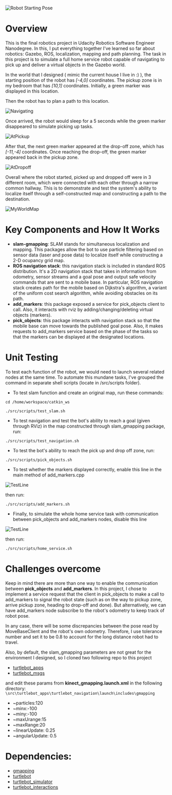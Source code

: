 ![Robot Starting Pose](https://github.com/huytrinhx/Robotics-ND/blob/main/Home-Service-Robot/screenshots/RobotStartingPose.JPG "Robot Starting Pose")

# Overview

This is the final robotics project in Udacity Robotics Software Engineer Nanodegree. In this, I put everything together I've learned so far about robotics: Gazebo, ROS, localization, mapping and path planning. The task in this project is to simulate a full home service robot capable of navigating to pick up and deliver a virtual objects in the Gazebo world.

In the world that I designed ( mimic the current house I live in :) ), the starting position of the robot has *[-4,0]* coordinates. The pickup zone is in my bedroom that has *[10,1]* coordinates. Initially, a green marker was displayed in this location.

Then the robot has to plan a path to this location.

![Navigating](https://github.com/huytrinhx/Robotics-ND/blob/main/Home-Service-Robot/screenshots/NavigatingToPickup.JPG "Robot is planning a path to pickup position")

Once arrived, the robot would sleep for a 5 seconds while the green marker disappeared to simulate picking up tasks.

![AtPickup](https://github.com/huytrinhx/Robotics-ND/blob/main/Home-Service-Robot/screenshots/AtPickup.JPG "Robot at pickup position")

After that, the next green marker appeared at the drop-off zone, which has *[-11,-4]* coordinates. 
Once reaching the drop-off, the green marker appeared back in the pickup zone.

![AtDropoff](https://github.com/huytrinhx/Robotics-ND/blob/main/Home-Service-Robot/screenshots/AtDropoff.JPG "Robot at dropoff position")

Overall where the robot started, picked up and dropped off were in 3 different room, which were connected with each other through a narrow common hallway. This is to demonstrate and test the system's ability to localize itself through a self-constructed map and constructing a path to the destination.

![MyWorldMap](https://github.com/huytrinhx/Robotics-ND/blob/main/Home-Service-Robot/screenshots/MySLAMMap.JPG "The map of my world generated through SLAM")

# Key Components and How It Works

- **slam-gmapping**: SLAM stands for simultaneous localization and mapping. This packages allow the bot to use particle filtering based on sensor data (laser and pose data) to localize itself while constructing a 2-D ocupancy grid map.
- **ROS navigation stack**: this navigation stack is included in standard ROS distribution. It's a 2D navigation stack that takes in information from odometry, sensor streams and a goal pose and output safe velocity commands that are sent to a mobile base. In particular, ROS navigation stack creates path for the mobile based on Dijkstra's algorithm, a variant of the uniform cost search algorithm, while avoiding obstacles on its path.
- **add_markers**: this package exposed a service for pick_objects client to call. Also, it interacts with rviz by adding/changing/deleting virtual objects (markers).
- **pick_objects**: this package interacts with navigation stack so that the mobile base can move towards the published goal pose. Also, it makes requests to add_markers service based on the phase of the tasks so that the markers can be displayed at the designated locations.

# Unit Testing

To test each function of the robot, we would need to launch several related nodes at the same time. To automate this mundane tasks, I've grouped the command in separate shell scripts (locate in /src/scripts folder).

- To test slam function and create an original map, run these commands:

`cd /home/workspace/catkin_ws`

`./src/scripts/test_slam.sh`

- To test navigation and test the bot's ability to reach a goal (given through RViz) in the map constructed through slam_gmapping package, run:

`./src/scripts/test_navigation.sh`

- To test the bot's ability to reach the pick up and drop off zone, run:

`./src/scripts/pick_objects.sh`

- To test whether the markers displayed correctly, enable this line in the main method of add_markers.cpp

![TestLine](https://github.com/huytrinhx/Robotics-ND/blob/main/Home-Service-Robot/screenshots/DisableThis.JPG "Disable/Enable this testing line")

then run:

`./src/scripts/add_markers.sh`

- Finally, to simulate the whole home service task with communication between pick_objects and add_markers nodes, disable this line

![TestLine](https://github.com/huytrinhx/Robotics-ND/blob/main/Home-Service-Robot/screenshots/DisableThis.JPG "Disable/Enable this testing line")

then run:

`./src/scripts/home_service.sh`

# Challenges overcome

Keep in mind there are more than one way to enable the communication between **pick_objects** and **add_markers**. In this project, I chose to implement a service request that the client in pick_objects to make a call to add_markers to signal the robot state (such as on the way to pickup zone, arrive pickup zone, heading to drop-off and done). But alternatively, we can have add_markers node subscribe to the robot's odometry to keep track of robot pose. 

In any case, there will be some discrepancies between the pose read by MoveBaseClient and the robot's own odometry. Therefore, I use tolerance number and set it to be 0.8 to account for the long distance robot had to travel. 

Also, by default, the slam_gmapping parameters are not great for the environment I designed, so I cloned two following repo to this project

- [turtlebot_apps](https://github.com/turtlebot/turtlebot_apps)
- [turtlebot_msgs](https://github.com/turtlebot/turtlebot_msgs)

and edit these params from **kinect_gmapping.launch.xml** in the following directory:
`\src\turtlebot_apps\turtlebot_navigation\launch\includes\gmapping`

- ~particles:120
- ~minx:-100
- ~miny:-100
- ~maxUrange:15
- ~maxRange:20
- ~linearUpdate: 0.25
- ~angularUpdate: 0.5



# Dependencies:
- [gmapping](http://wiki.ros.org/gmapping)
- [turtlebot](http://wiki.ros.org/turtlebot_teleop)
- [turtlebot_simulator](http://wiki.ros.org/turtlebot_rviz_launchers)
- [turtlebot_interactions](http://wiki.ros.org/turtlebot_gazebo)
